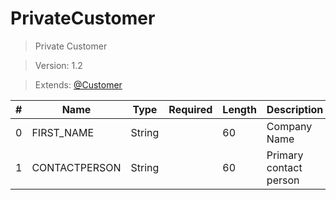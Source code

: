 # PrivateCustomer

> Private Customer

> Version: 1.2

> Extends: [@Customer](Customer.md)

| # | Name | Type | Required | Length | Description |
| --- | --- | --- | --- | --- | --- |
| 0| FIRST_NAME | String |  | 60 | Company Name |
| 1| CONTACTPERSON | String |  | 60 | Primary contact person |
